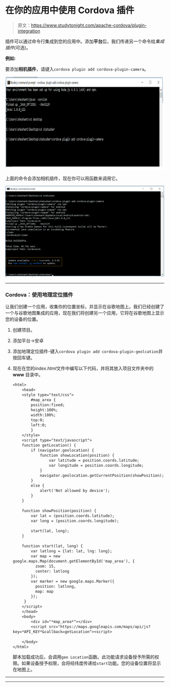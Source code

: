 # 在你的应用中使用 Cordova 插件

> 原文：<https://www.studytonight.com/apache-cordova/plugin-integration>

插件可以通过命令行集成到您的应用中。添加**平台**后，我们传递另一个命令给*集成插件*(可选)。

**例如:**

要添加**相机插件**，请键入`cordova plugin add cordova-plugin-camera`。

![Plugin Integration](img/b81642d8f4272bfd7c8dc6d6c04167de.png)

上面的命令会添加相机插件，现在你可以用函数来调用它。

![Plugin Integration](img/932b87b4214cae720a0af4263938969f.png)

* * *

### Cordova：使用地理定位插件

让我们创建一个应用，收集你的位置坐标，并显示在谷歌地图上。我们已经创建了一个与谷歌地图集成的应用，现在我们将创建另一个应用，它将在谷歌地图上显示您的设备的位置。

1.  创建项目。
2.  添加平台→安卓
3.  添加地理定位插件-键入`cordova plugin add cordova-plugin-geolcation`并按回车键。
4.  现在在您的*index.html*文件中编写以下代码，并将其放入项目文件夹中的 **www** 目录中。

    ```
    <html>
        <head>
        <style type="text/css">
            #map_area {
    	    position:fixed;
    	    height:100%;
    	    width:100%;
    	    top:0;
    	    left:0;
            }
        </style>
        <script type="text/javascript">
        function getLocation() {
            if (navigator.geolocation) {
        	    function showLocation(position) {
                    var latitude = position.coords.latitude;
                    var longitude = position.coords.longitude;
                }
                navigator.geolocation.getCurrentPosition(showPosition);
            } 
            else {
                alert('Not allowed by device');
            }
        }

        function showPosition(position) {
            var lat = (position.coords.latitude);
            var long = (position.coords.longitude);

            start(lat, long);
        }	

        function start(lat, long) {
            var latlong = {lat: lat, lng: long};
            var map = new google.maps.Map(document.getElementById('map_area'), {
              zoom: 15,
              center: latlong
            });
            var marker = new google.maps.Marker({
              position: latlong,
              map: map
            });
         }
        </script>
        </head>
        <body>
            <div id="*map_area*"></div>
            <script src="https://maps.googleapis.com/maps/api/js?key=*API_KEY*&callback=getLocation"><script>

        </body>
    </html>
    ```

    脚本加载成功后，会调用`geo Location`函数。此功能请求设备授予所需的权限。如果设备授予权限，会将经纬度传递给`start`功能。您的设备位置将显示在地图上。

* * *

* * *